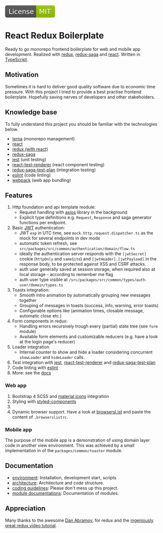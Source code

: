 [![BadgeMITLicense: MIT](docs/assets/badgeMITLicense.svg)](LICENSE)

# React Redux Boilerplate
Ready to go monorepo frontend boilerplate for web and mobile app development.
Realized with [redux](http://redux.js.org/), [redux-saga](http://redux-saga.js.org) and [react](https://reactjs.org/).
Written in [TypeScript](http://typescriptlang.org).

## Motivation
Sometimes it is hard to deliver good quality software due to economic time pressure.
With this project I tried to provide a best practise frontend boilerplate.
Hopefully saving nerves of developers and other stakeholders.

## Knowledge base
To fully understand this project you should be familiar with the technologies below.
- [lerna](https://lerna.js.org/) (monorepo management)
- [react](https://reactjs.org/docs/getting-started.html)
- [redux (with react)](https://egghead.io/courses/getting-started-with-redux)
- [redux-saga](https://redux-saga.js.org/)
- [jest](https://jestjs.io/docs/en/getting-started) (unit testing)
- [react-test-renderer](https://reactjs.org/docs/test-renderer.html) (react component testing)
- [redux-saga-test-plan](https://survivejs.com/blog/redux-saga-test-plan-interview/) (integration testing)
- [eslint](https://eslint.org/docs/user-guide/getting-started) (code linting)
- [webpack](http://webpack.js.org) (web app bundling)

## Features
1. Http foundation and api template module:
    - Request handling with [axios](http://npmjs.com/package/axios) library in the background
    - Explicit type definitions e.g. `Request`, `Response` and saga generator functions per endpoint.
1. Basic [JWT](http://jwt.io) authentication:
    - JWT `exp` in UTC time, see `mock.http.request.dispatcher.ts` as the mock for several endpoints in dev mode
    - automatic token refresh, see `src/packages/src/common/authentication/domain/flow.ts`
    - ideally the authentication server responds with the `[jwtSecret]` cookie (`httpOnly` and `sameSite`) and `[jwtHeader].[jwtPayload]` in the response body, to be protected against XSS and CSRF attacks.
    - auth user generally saved at session storage, when required also at local storage - according to remember me flag
    - auth user type visible at `/src/packages/src/common/types/auth-user/domain/types.ts`
2. Toasts integration:
    - Smooth intro animation by automatically grouping new messages together
    - Grouping of messages in toasts (success, info, warning, error toasts)
    - Configurable options like (animation times, closable message, automatic close etc.)
3. Form components in redux:
    - Handling errors recursively trough every (partial) state tree (see `form` module)
    - Available form elements and customizable reducers (e.g. have a look at the login page's reducer)
4. Loader integration
    - Internal counter to show and hide a loader considering concurrent `showLoader` and `hideLoader` calls.
5. Test integration with [jest](https://jestjs.io/docs/en/getting-started), [react-test-renderer](https://reactjs.org/docs/test-renderer.html) and [redux-saga-test-plan](https://survivejs.com/blog/redux-saga-test-plan-interview/)
6. Code linting with [eslint](https://eslint.org/docs/user-guide/getting-started)
7. More: see the [docs](docs/api.docs.md)
    
### Web app
1. Bootstrap 4 SCSS and [material icons](http://material.io/resources/icons/) integration
2. Styling with [styled-components](http://styled-components.com/)
3. 
5. Dynamic browser support. Have a look at [browsersl.ist](http://browsersl.ist/) and paste the content of `.browserslistrc`.
    
### Mobile app
The purpose of the mobile app is a demonstration of using domain layer code in another view environment.
This was achieved by a small implementation in of the `packages/common/toaster` module.

## Documentation
- [environment](docs/environment.md): Installation, development start, scripts
- [architecture](docs/architecture.md): Architecture and code structure.
- [coding guidelines](docs/coding.guidelines.md): Please don't mess up this project.
- [module documentations](docs/api.docs.md): Documentation of modules.

## Appreciation
Many thanks to the awesome [Dan Abramov](http://github.com/gaearon), for redux and the [ingeniously great redux video tutorial](https://egghead.io/courses/getting-started-with-redux).
